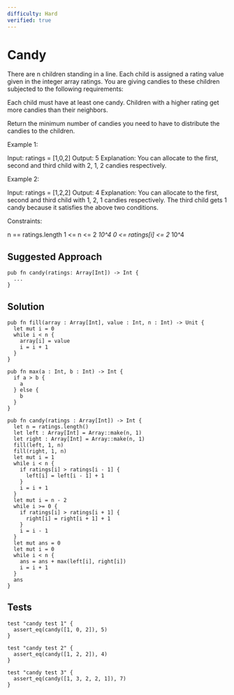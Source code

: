 ```yaml
---
difficulty: Hard
verified: true
---
```


# Candy

There are n children standing in a line. Each child is assigned a rating value given in the integer array ratings.
You are giving candies to these children subjected to the following requirements:

Each child must have at least one candy.
Children with a higher rating get more candies than their neighbors.

Return the minimum number of candies you need to have to distribute the candies to the children.

Example 1:

Input: ratings = [1,0,2]
Output: 5
Explanation: You can allocate to the first, second and third child with 2, 1, 2 candies respectively.

Example 2:

Input: ratings = [1,2,2]
Output: 4
Explanation: You can allocate to the first, second and third child with 1, 2, 1 candies respectively.
The third child gets 1 candy because it satisfies the above two conditions.

Constraints:

n == ratings.length
1 <= n <= 2 *10^4
0 <= ratings[i] <= 2* 10^4

## Suggested Approach

```mbt nocheck
pub fn candy(ratings: Array[Int]) -> Int {
  ...
}
```

## Solution

```mbt
pub fn fill(array : Array[Int], value : Int, n : Int) -> Unit {
  let mut i = 0
  while i < n {
    array[i] = value
    i = i + 1
  }
}

pub fn max(a : Int, b : Int) -> Int {
  if a > b {
    a
  } else {
    b
  }
}

pub fn candy(ratings : Array[Int]) -> Int {
  let n = ratings.length()
  let left : Array[Int] = Array::make(n, 1)
  let right : Array[Int] = Array::make(n, 1)
  fill(left, 1, n)
  fill(right, 1, n)
  let mut i = 1
  while i < n {
    if ratings[i] > ratings[i - 1] {
      left[i] = left[i - 1] + 1
    }
    i = i + 1
  }
  let mut i = n - 2
  while i >= 0 {
    if ratings[i] > ratings[i + 1] {
      right[i] = right[i + 1] + 1
    }
    i = i - 1
  }
  let mut ans = 0
  let mut i = 0
  while i < n {
    ans = ans + max(left[i], right[i])
    i = i + 1
  }
  ans
}
```

## Tests

```moonbit
test "candy test 1" {
  assert_eq(candy([1, 0, 2]), 5)
}

test "candy test 2" {
  assert_eq(candy([1, 2, 2]), 4)
}

test "candy test 3" {
  assert_eq(candy([1, 3, 2, 2, 1]), 7)
}
```
